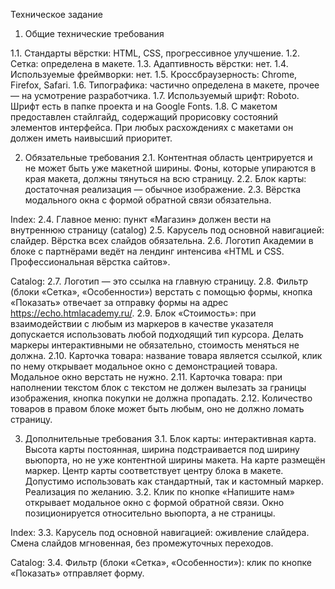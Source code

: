 Техническое задание

1. Общие технические требования

1.1. Стандарты вёрстки: HTML, CSS, прогрессивное улучшение.
1.2. Сетка: определена в макете.
1.3. Адаптивность вёрстки: нет.
1.4. Используемые фреймворки: нет.
1.5. Кроссбраузерность: Chrome, Firefox, Safari.
1.6. Типографика: частично определена в макете, прочее — на усмотрение разработчика.
1.7. Используемый шрифт: Roboto. Шрифт есть в папке проекта и на Google Fonts.
1.8. С макетом предоставлен стайлгайд, содержащий прорисовку состояний элементов интерфейса. При любых расхождениях с макетами он должен иметь наивысший приоритет.

2. Обязательные требования
2.1. Контентная область центрируется и не может быть уже макетной ширины. Фоны, которые упираются в края макета, должны тянуться на всю страницу.
2.2. Блок карты: достаточная реализация — обычное изображение.
2.3. Вёрстка модального окна с формой обратной связи обязательна.

Index:
2.4. Главное меню: пункт «Магазин» должен вести на внутреннюю страницу (catalog)
2.5. Карусель под основной навигацией: слайдер. Вёрстка всех слайдов обязательна.
2.6. Логотип Академии в блоке с партнёрами ведёт на лендинг интенсива «HTML и CSS. Профессиональная вёрстка сайтов».

Catalog:
2.7. Логотип — это ссылка на главную страницу.
2.8. Фильтр (блоки «Сетка», «Особенности») верстать с помощью формы, кнопка «Показать» отвечает за отправку формы на адрес https://echo.htmlacademy.ru/.
2.9. Блок «Стоимость»: при взаимодействии с любым из маркеров в качестве указателя допускается использовать любой подходящий тип курсора. Делать маркеры интерактивными не обязательно, стоимость меняться не должна.
2.10. Карточка товара: название товара является ссылкой, клик по нему открывает модальное окно с демонстрацией товара. Модальное окно верстать не нужно.
2.11. Карточка товара: при наполнении текстом блок с текстом не должен вылезать за границы изображения, кнопка покупки не должна пропадать.
2.12. Количество товаров в правом блоке может быть любым, оно не должно ломать страницу.

3. Дополнительные требования
3.1. Блок карты: интерактивная карта. Высота карты постоянная, ширина подстраивается под ширину вьюпорта, но не уже контентной ширины макета. На карте размещён маркер. Центр карты соответствует центру блока в макете. Допустимо использовать как стандартный, так и кастомный маркер. Реализация по желанию.
3.2. Клик по кнопке «Напишите нам» открывает модальное окно с формой обратной связи. Окно позиционируется относительно вьюпорта, а не страницы.

Index:
3.3. Карусель под основной навигацией: оживление слайдера. Смена слайдов мгновенная, без промежуточных переходов.

Catalog:
3.4. Фильтр (блоки «Сетка», «Особенности»): клик по кнопке «Показать» отправляет форму.
